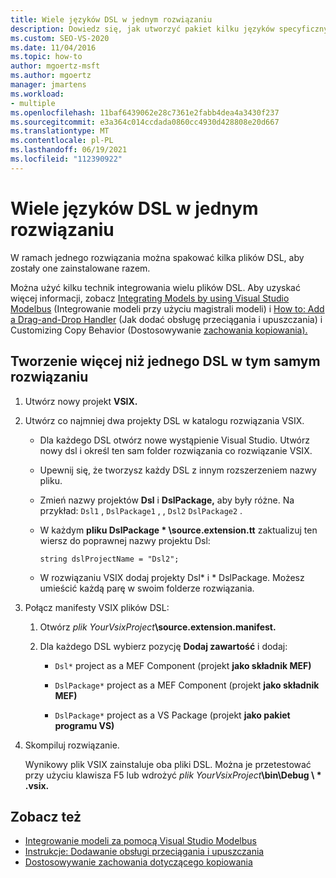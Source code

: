 ```yaml
---
title: Wiele języków DSL w jednym rozwiązaniu
description: Dowiedz się, jak utworzyć pakiet kilku języków specyficznych dla domeny (DSL) w ramach jednego rozwiązania, aby zostały one zainstalowane razem.
ms.custom: SEO-VS-2020
ms.date: 11/04/2016
ms.topic: how-to
author: mgoertz-msft
ms.author: mgoertz
manager: jmartens
ms.workload:
- multiple
ms.openlocfilehash: 11baf6439062e28c7361e2fabb4dea4a3430f237
ms.sourcegitcommit: e3a364c014ccdada0860cc4930d428808e20d667
ms.translationtype: MT
ms.contentlocale: pl-PL
ms.lasthandoff: 06/19/2021
ms.locfileid: "112390922"
---
```

# <a name="multiple-dsls-in-one-solution"></a>Wiele języków DSL w jednym rozwiązaniu

W ramach jednego rozwiązania można spakować kilka plików DSL, aby zostały one zainstalowane razem.

Można użyć kilku technik integrowania wielu plików DSL. Aby uzyskać więcej informacji, zobacz [Integrating Models by using Visual Studio Modelbus](../modeling/integrating-models-by-using-visual-studio-modelbus.md) (Integrowanie modeli przy użyciu magistrali modeli) i [How to: Add a Drag-and-Drop Handler](../modeling/how-to-add-a-drag-and-drop-handler.md) (Jak dodać obsługę przeciągania i upuszczania) i Customizing Copy Behavior (Dostosowywanie [zachowania kopiowania).](../modeling/customizing-copy-behavior.md)

## <a name="build-more-than-one-dsl-in-the-same-solution"></a>Tworzenie więcej niż jednego DSL w tym samym rozwiązaniu

1. Utwórz nowy projekt **VSIX.**

2. Utwórz co najmniej dwa projekty DSL w katalogu rozwiązania VSIX.

   - Dla każdego DSL otwórz nowe wystąpienie Visual Studio. Utwórz nowy dsl i określ ten sam folder rozwiązania co rozwiązanie VSIX.

   - Upewnij się, że tworzysz każdy DSL z innym rozszerzeniem nazwy pliku.

   - Zmień nazwy projektów **Dsl** i **DslPackage,** aby były różne. Na przykład: `Dsl1` , `DslPackage1` , , `Dsl2` `DslPackage2` .

   - W każdym **pliku DslPackage \* \source.extension.tt** zaktualizuj ten wiersz do poprawnej nazwy projektu Dsl:

      `string dslProjectName = "Dsl2";`

   - W rozwiązaniu VSIX dodaj projekty Dsl* i \* DslPackage. Możesz umieścić każdą parę w swoim folderze rozwiązania.

2. Połącz manifesty VSIX plików DSL:

   1. Otwórz _plik YourVsixProject_**\source.extension.manifest.**

   2. Dla każdego DSL wybierz pozycję **Dodaj zawartość** i dodaj:

       - `Dsl*` project as a MEF Component (projekt **jako składnik MEF)**

       - `DslPackage*` project as a MEF Component (projekt **jako składnik MEF)**

       - `DslPackage*` project as a VS Package (projekt **jako pakiet programu VS)**

3. Skompiluj rozwiązanie.

   Wynikowy plik VSIX zainstaluje oba pliki DSL. Można je przetestować przy użyciu klawisza F5 lub wdrożyć _plik YourVsixProject_**\bin\Debug \\ \* .vsix.**

## <a name="see-also"></a>Zobacz też

- [Integrowanie modeli za pomocą Visual Studio Modelbus](../modeling/integrating-models-by-using-visual-studio-modelbus.md)
- [Instrukcje: Dodawanie obsługi przeciągania i upuszczania](../modeling/how-to-add-a-drag-and-drop-handler.md)
- [Dostosowywanie zachowania dotyczącego kopiowania](../modeling/customizing-copy-behavior.md)